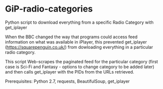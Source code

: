 # GiP-radio-categories
Python script to download everything from a specific Radio Category with get_iplayer

When the BBC changed the way that programs could access feed information on what was available in iPlayer, this prevented get_iplayer (https://squarepenguin.co.uk/) from dowloading everything in a particular radio category. 

This script Web-scrapes the paginated feed for the particular category (first case is Sci-Fi and Fantasy - options to change category to be added later) and then calls get_iplayer with the PIDs from the URLs retrieved.

Prerequisites:
  Python 2.7,
  requests,
  BeautifulSoup,
  get_iplayer
